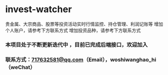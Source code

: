 # invest-watcher
 贵金属、大宗商品、股票等投资活动实时行情监控、持仓管理、利润记账等
 增加个人账户，请参考下方联系方式
 增加投资品种，请参考下方联系方式
### 本项目处于不断更新迭代中 ，目前已完成后端接口，欢迎加入
### 联系方式：717632581@qq.com（Email），woshiwanghao_hi（weChat）
